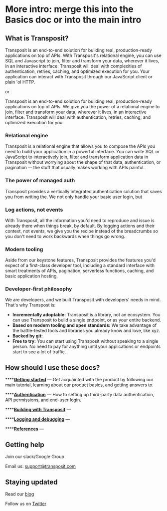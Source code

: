 # More intro: merge this into the Basics doc or into the main intro

## What is Transposit?

Transposit is an end-to-end solution for building real, production-ready applications on top of APIs. With Transposit's relational engine, you can use SQL and Javascript to join, filter and transform your data, wherever it lives, in an interactive interface. Transposit will deal with complexities of authentication, retries, caching, and optimized execution for you. Your application can interact with Transposit through our JavaScript client or plain 'ol HTTP.

or

Transposit is an end-to-end solution for building real, production-ready applications on top of APIs. We give you the power of a relational engine to join, filter and transform your data, wherever it lives, in an interactive interface. Transposit will deal with authentication, retries, caching, and optimized execution for you.

### Relational engine

Transposit is a relational engine that allows you to compose the APIs you need to build your application in a powerful interface. You can write SQL or JavaScript to interactively join, filter and transform application data in Transposit without worrying about the shape of that data, authentication, or pagination -- the stuff that usually makes working with APIs painful.

### The power of managed auth

Transposit provides a vertically integrated authentication solution that saves you from writing the. We not only handle your basic user login, but

### Log actions, not events

With Transposit, all the information you'd need to reproduce and issue is already there when things break, by default. By logging actions and their context, not events, we give you the recipe instead of the breadcrumbs so you don't need to work backwards when things go wrong.

### **Modern tooling**

Aside from our keystone features, Transposit provides the features you'd expect of a first-class developer tool, including a standard interface with smart treatments of APIs, pagination, serverless functions, caching, and basic application hosting.

### Developer-first philosophy

We are developers, and we built Transposit with developers' needs in mind. That's why Transpost is:

* **Incrementally adoptable:** Transposit is a library, not an ecosystem. You can use Transposit to build a single endpoint, or as your entire backend.
* **Based on modern tooling and open standards:** We take advantage of the battle-tested tools and libraries you already know and love, like xyz.
* **Backed by git:**
* **Free to try:** You can start using Transposit without speaking to a single person. No need to pay for anything until your applications or endpoints start to see a lot of traffic.

## How should I use these docs?

\*\*\*\*[**Getting started**](../) — Get acquainted with the product by following our main tutorial, learning about our product basics, and getting answers to.

\*\*\*\*[**Authentication**](../authentication/) — How to setting up third-party data authentication, API permissions, and end-user login.

\*\*\*\*[**Building with Transposit**](../deployment/) —

\*\*\*\*[**Logging and debugging**](../logging-and-debugging.md) —

\*\*\*\*[**References**](../references/) —

## Getting help

Join our slack/Google Group

Email us: support@transposit.com

## Staying updated

Read our [blog](https://blog.transposit.com/)

Follow us on [Twitter](https://twitter.com/realtransposit?lang=en)
